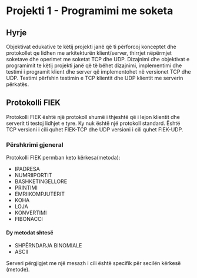 # Projekti 1 - Programimi me soketa

## Hyrje
Objektivat edukative te këtij projekti janë që ti përforcoj konceptet dhe protokollet qe lidhen me arkitekturën klient/server, thirrjet nëpërmjet soketave dhe operimet me soketat TCP dhe UDP. Dizajnimi dhe objektivat e programimit te këtij projekti janë që të bëhet dizajnimi, implementimi dhe testimi i programit klient dhe server që implementohet në versionet TCP dhe UDP.
Testimi përfshin testimin e TCP klientit dhe UDP klientit me serverin përkatës.

## Protokolli FIEK
Protokolli FIEK është një protokoll shumë i thjeshtë që i lejon klientit dhe serverit ti testoj lidhjet e tyre. Ky nuk është një protokoll standard. Është TCP versioni i cili quhet FIEK-TCP dhe UDP versioni i cili quhet FIEK-UDP.

### Përshkrimi gjeneral
Protokolli FIEK permban keto kërkesa(metoda):
* IPADRESA
* NUMRIIPORTIT
* BASHKETINGELLORE
* PRINTIMI
* EMRIIKOMPJUTERIT
* KOHA
* LOJA
* KONVERTIMI 
* FIBONACCI
#### Dy metodat shtesë
* SHPËRNDARJA BINOMIALE
* ASCII


Serveri përgjigjet me një mesazh i cili është specifik për secilën kërkesë (metode).

